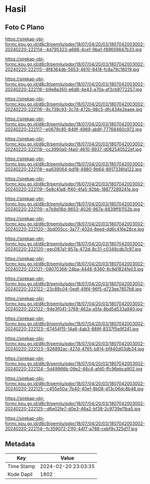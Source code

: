 # Hasil

## Foto C Plano

https://sirekap-obj-formc.kpu.go.id/d8c9/pemilu/pdpr/18/07/04/20/03/1807042003002-20240220-222114--4d795323-a686-4ce1-9ba1-f89659847b33.jpg

https://sirekap-obj-formc.kpu.go.id/d8c9/pemilu/pdpr/18/07/04/20/03/1807042003002-20240220-222115--8f8364db-5653-4610-8418-fc8a79c18019.jpg

https://sirekap-obj-formc.kpu.go.id/d8c9/pemilu/pdpr/18/07/04/20/03/1807042003002-20240220-222116--b9e8a350-e6d8-4e43-a70a-af3cb9772257.jpg

https://sirekap-obj-formc.kpu.go.id/d8c9/pemilu/pdpr/18/07/04/20/03/1807042003002-20240220-222116--8c739c93-3c7d-472b-98c5-dfc434e2eaee.jpg

https://sirekap-obj-formc.kpu.go.id/d8c9/pemilu/pdpr/18/07/04/20/03/1807042003002-20240220-222117--e0679c85-849f-4969-ab8f-77768460c972.jpg

https://sirekap-obj-formc.kpu.go.id/d8c9/pemilu/pdpr/18/07/04/20/03/1807042003002-20240220-222118--cc3990a0-f4a0-4610-8937-d062540522ef.jpg

https://sirekap-obj-formc.kpu.go.id/d8c9/pemilu/pdpr/18/07/04/20/03/1807042003002-20240220-222118--ea639064-bd18-4980-9b64-8917336fa122.jpg

https://sirekap-obj-formc.kpu.go.id/d8c9/pemilu/pdpr/18/07/04/20/03/1807042003002-20240220-222119--5e8c41a8-ff40-4fa5-82bb-18877289241e.jpg

https://sirekap-obj-formc.kpu.go.id/d8c9/pemilu/pdpr/18/07/04/20/03/1807042003002-20240220-222119--e7b9d18d-9653-4026-967a-8839ff81152b.jpg

https://sirekap-obj-formc.kpu.go.id/d8c9/pemilu/pdpr/18/07/04/20/03/1807042003002-20240220-222120--3bd005cc-3a77-402d-8eed-dd6c416e28ce.jpg

https://sirekap-obj-formc.kpu.go.id/d8c9/pemilu/pdpr/18/07/04/20/03/1807042003002-20240220-222120--eec087a1-957a-472d-8c31-c0348cdb7c97.jpg

https://sirekap-obj-formc.kpu.go.id/d8c9/pemilu/pdpr/18/07/04/20/03/1807042003002-20240220-222121--08070366-24ba-4448-8380-8c8d1824fe03.jpg

https://sirekap-obj-formc.kpu.go.id/d8c9/pemilu/pdpr/18/07/04/20/03/1807042003002-20240220-222122--23c89c04-0edf-49f4-96f5-d723ee7857b8.jpg

https://sirekap-obj-formc.kpu.go.id/d8c9/pemilu/pdpr/18/07/04/20/03/1807042003002-20240220-222122--94e3f041-3769-462a-a5fa-8bd5d533a940.jpg

https://sirekap-obj-formc.kpu.go.id/d8c9/pemilu/pdpr/18/07/04/20/03/1807042003002-20240220-222123--67454f15-14a6-4ab3-889f-8337f5e9f241.jpg

https://sirekap-obj-formc.kpu.go.id/d8c9/pemilu/pdpr/18/07/04/20/03/1807042003002-20240220-222123--926892ac-427d-4765-b814-bf840d03db34.jpg

https://sirekap-obj-formc.kpu.go.id/d8c9/pemilu/pdpr/18/07/04/20/03/1807042003002-20240220-222124--5d49966b-09e2-46c4-afd0-ffc96ebca902.jpg

https://sirekap-obj-formc.kpu.go.id/d8c9/pemilu/pdpr/18/07/04/20/03/1807042003002-20240220-222125--c455e50a-7b40-40ef-8b08-d13c06dc8b48.jpg

https://sirekap-obj-formc.kpu.go.id/d8c9/pemilu/pdpr/18/07/04/20/03/1807042003002-20240220-222125--d6e02fe7-d0e3-46a2-bf38-2c9739e11ba5.jpg

https://sirekap-obj-formc.kpu.go.id/d8c9/pemilu/pdpr/18/07/04/20/03/1807042003002-20240220-222114--fc359072-21f0-44f7-a788-cebf9c325d17.jpg


## Metadata

| Key        | Value               |
| ---------- | ------------------- |
| Time Stamp | 2024-02-20 23:03:35 |
| Kode Dapil | 1802                |



